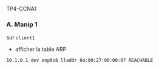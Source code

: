 TP4-CCNA1

### A. Manip 1
sur `client1`

   - afficher la table ARP
    
    10.1.0.1 dev enp0s8 lladdr 0a:00:27:00:00:07 REACHABLE



<!--stackedit_data:
eyJoaXN0b3J5IjpbLTE1NDYzNDY2MDUsLTY2MDQ1MzEyOV19
-->